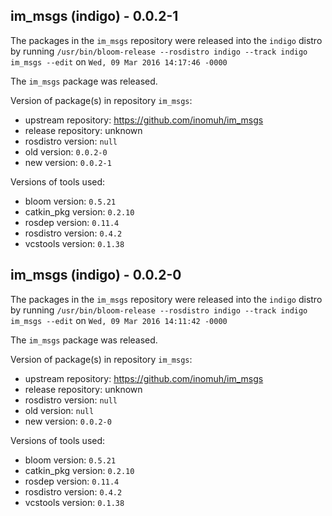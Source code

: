 ## im_msgs (indigo) - 0.0.2-1

The packages in the `im_msgs` repository were released into the `indigo` distro by running `/usr/bin/bloom-release --rosdistro indigo --track indigo im_msgs --edit` on `Wed, 09 Mar 2016 14:17:46 -0000`

The `im_msgs` package was released.

Version of package(s) in repository `im_msgs`:

- upstream repository: https://github.com/inomuh/im_msgs
- release repository: unknown
- rosdistro version: `null`
- old version: `0.0.2-0`
- new version: `0.0.2-1`

Versions of tools used:

- bloom version: `0.5.21`
- catkin_pkg version: `0.2.10`
- rosdep version: `0.11.4`
- rosdistro version: `0.4.2`
- vcstools version: `0.1.38`


## im_msgs (indigo) - 0.0.2-0

The packages in the `im_msgs` repository were released into the `indigo` distro by running `/usr/bin/bloom-release --rosdistro indigo --track indigo im_msgs --edit` on `Wed, 09 Mar 2016 14:11:42 -0000`

The `im_msgs` package was released.

Version of package(s) in repository `im_msgs`:

- upstream repository: https://github.com/inomuh/im_msgs
- release repository: unknown
- rosdistro version: `null`
- old version: `null`
- new version: `0.0.2-0`

Versions of tools used:

- bloom version: `0.5.21`
- catkin_pkg version: `0.2.10`
- rosdep version: `0.11.4`
- rosdistro version: `0.4.2`
- vcstools version: `0.1.38`


